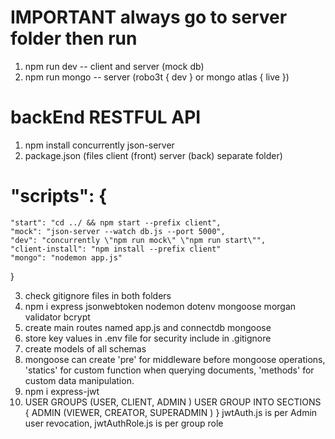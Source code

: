 # IMPORTANT always go to server folder then run

1. npm run dev -- client and server (mock db)
2. npm run mongo -- server (robo3t { dev } or mongo atlas { live })

# backEnd RESTFUL API

1. npm install concurrently json-server
2. package.json (files client (front) server (back) separate folder)

# "scripts": {

    "start": "cd ../ && npm start --prefix client",
    "mock": "json-server --watch db.js --port 5000",
    "dev": "concurrently \"npm run mock\" \"npm run start\"",
    "client-install": "npm install --prefix client"
    "mongo": "nodemon app.js"

}

3. check gitignore files in both folders
4. npm i express jsonwebtoken nodemon dotenv mongoose morgan validator bcrypt
5. create main routes named app.js and connectdb mongoose
6. store key values in .env file for security include in .gitignore
7. create models of all schemas
8. mongoose can create 'pre' for middleware before mongoose operations, 'statics' for custom function when querying documents, 'methods' for custom data manipulation.
9. npm i express-jwt
10. USER GROUPS (USER, CLIENT, ADMIN )
    USER GROUP INTO SECTIONS { ADMIN (VIEWER, CREATOR, SUPERADMIN ) }
    jwtAuth.js is per Admin user revocation,
    jwtAuthRole.js is per group role
